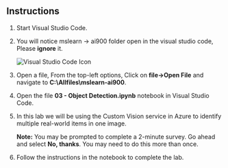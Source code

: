 ## Instructions

1.  Start Visual Studio Code.

2.  You will notice mslearn -> ai900 folder open in the visual studio code, Please **ignore** it.

     ![Visual Studio Code Icon](./images/vscode.jpg)

3.  Open a file, From the top-left options, Click on **file->Open File** and navigate to **C:\Allfiles\mslearn-ai900**.
 
4.  Open the file **03 - Object Detection.ipynb** notebook in Visual Studio Code.

5.  In this lab we will be using the Custom Vision service in Azure to identify multiple real-world items in one image.

    **Note:** You may be prompted to complete a 2-minute survey. Go ahead and select **No, thanks**. You may need to do this more than once.

6.  Follow the instructions in the notebook to complete the lab.
